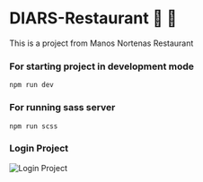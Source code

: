 # **DIARS-Restaurant** :curry: :rocket:
This is a project from Manos Nortenas Restaurant

### For starting project in development mode
```
npm run dev
```
### For running sass server
```
npm run scss
```
### Login Project
![Login Project](https://i.imgur.com/VrCZvxm.jpg)